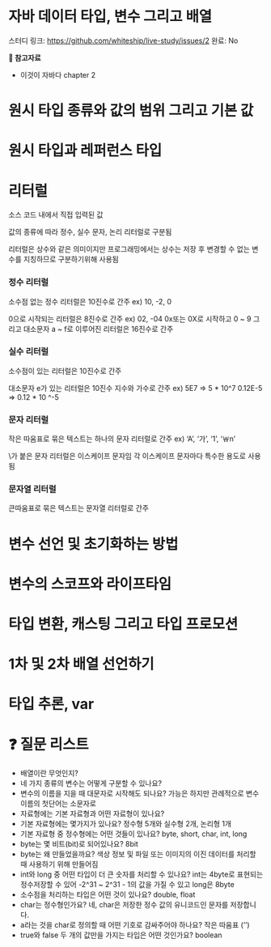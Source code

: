 # 자바 데이터 타입, 변수 그리고 배열

스터디 링크: https://github.com/whiteship/live-study/issues/2
완료: No

**🔗 참고자료**

- 이것이 자바다 chapter 2

# 원시 타입 종류와 값의 범위 그리고 기본 값

# 원시 타입과 레퍼런스 타입

# 리터럴

소스 코드 내에서 직접 입력된 값

값의 종류에 따라 정수, 실수 문자, 논리 리터럴로 구분됨

리터럴은 상수와 같은 의미이지만  프로그래밍에서는 상수는 저장 후 변경할 수 없는 변수를 지칭하므로 구분하기위해 사용됨

### 정수 리터럴

소수점 없는 정수 리터럴은 10진수로 간주
ex) 10, -2, 0

0으로 시작되는 리터럴은 8진수로 간주
ex) 02, -04
0x또는 0X로 시작하고 0 ~ 9 그리고 대소문자 a ~ f로 이루어진 리터럴은 16진수로 간주

### 실수 리터럴

소수점이 있는 리터럴은 10진수로 간주

대소문자 e가 있는 리터럴은 10진수 지수와 가수로 간주
ex) 5E7 ⇒ 5 * 10^7  0.12E-5 ⇒ 0.12 * 10 ^-5

### 문자 리터럴

작은 따움표로 묶은 텍스트는 하나의 문자 리터럴로 간주
ex) ‘A’, ‘가’, ‘1’, ‘￦n’

\가 붙은 문자 리터럴은 이스케이프 문자임
각 이스케이프 문자마다 특수한 용도로 사용됨

### 문자열 리터럴

큰따움표로 묶은 텍스트는 문자열 리터럴로 간주

# 변수 선언 및 초기화하는 방법

# 변수의 스코프와 라이프타임

# 타입 변환, 캐스팅 그리고 타입 프로모션

# 1차 및 2차 배열 선언하기

# 타입 추론, var

# ❓ **질문 리스트**

- 배열이란 무엇인지?
- 네 가지 종류의 변수는 어떻게 구분할 수 있나요?
- 변수의 이름을 지을 때 대문자로 시작해도 되나요?
가능은 하지만 관례적으로 변수 이름의 첫단어는 소문자로
- 자료형에는 기본 자료형과 어떤 자료형이 있나요?
- 기본 자료형에는 몇가지가 있나요?
정수형 5개와 실수형 2개, 논리형 1개
- 기본 자료형 중 정수형에는 어떤 것들이 있나요?
byte, short, char, int, long
- byte는 몇 비트(bit)로 되어있나요?
8bit
- byte는 왜 만들었을까요?
색상 정보 및 파일 또는 이미지의 이진 데이터를 처리할 때 사용하기 위해 만들어짐
- int와 long 중 어떤 타입이 더 큰 숫자를 처리할 수 있나요?
int는 4byte로 표현되는 정수저장할 수 있어 -2^31 ~ 2^31 - 1의 값을 가질 수 있고
long은 8byte
- 소수점을 처리하는 타입은 어떤 것이 있나요?
double, float
- char는 정수형인가요?
네, char은 저장한 정수 값의 유니코드인 문자를 저장합니다.
- a라는 것을 char로 정의할 때 어떤 기호로 감싸주어야 하나요?
작은 따움표 (’’)
- true와 false 두 개의 값만을 가지는 타입은 어떤 것인가요?
boolean